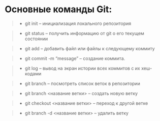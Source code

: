 # Основные команды Git:

> * git init – инициализация локального репозитория

> * git status – получить информацию от git о его текущем состоянии

> * git add – добавить файл или файлы к следующему коммиту

> * git commit -m “message” – создание коммита.

> * git log – вывод на экран истории всех коммитов с их хеш-кодами

> * git branch – посмотреть список веток в репозитории

> * git branch <название ветки> – создать новую ветку

> * git checkout <название ветки> – переход к другой ветке

> * git branch -d <название ветки> – удалить ветку

